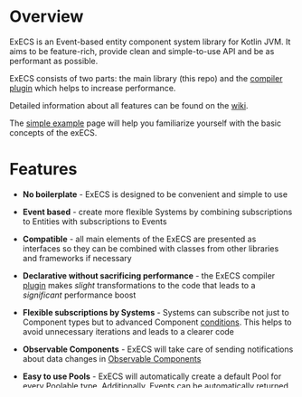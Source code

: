 # Overview
ExECS is an Event-based entity component system library for Kotlin JVM. It aims to be feature-rich, provide clean and simple-to-use API and be as performant as possible.

ExECS consists of two parts: the main library (this repo) and the [compiler plugin](https://github.com/Russian-Dude/execs-plugin) which helps to increase performance.

Detailed information about all features can be found on the [wiki](https://github.com/Russian-Dude/exECS/wiki).

The [simple example](https://github.com/Russian-Dude/exECS/wiki/Simple-example) page will help you familiarize yourself with the basic concepts of the exECS.

# Features

* **No boilerplate** - ExECS is designed to be convenient and simple to use

* **Event based** - create more flexible Systems by combining subscriptions to Entities with subscriptions to Events

* **Compatible** - all main elements of the ExECS are presented as interfaces so they can be combined with classes from other libraries and frameworks if necessary

* **Declarative without sacrificing performance** - the ExECS compiler [plugin](https://github.com/Russian-Dude/execs-plugin) makes *slight* transformations to the code that leads to a *significant* performance boost

* **Flexible subscriptions by Systems** - Systems can subscribe not just to Component types but to advanced Component [conditions](https://github.com/Russian-Dude/exECS/wiki/System#subscribing-to-component-composition-conditions). This helps to avoid unnecessary iterations and leads to a clearer code

* **Observable Components** - ExECS will take care of sending notifications about data changes in [Observable Components](https://github.com/Russian-Dude/exECS/wiki/Component#observable-components)

* **Easy to use Pools** - ExECS will automatically create a default Pool for every [Poolable](https://github.com/Russian-Dude/exECS/wiki/Poolable) type. Additionally, Events can be automatically returned to the Pool after they are fired and Components after they are no longer plugged into an Entity

* **Entity Blueprints** - DSL to create reusable [blueprints](https://github.com/Russian-Dude/exECS/wiki/Entity#blueprints) of Entities

* **Parent-Child relations of Entities**

* **UI logic friendly** - ever heard that the ECS approach is not great for creating UI logic? Forget it!

* **Polymorphic subscriptions to Events**

* **Easy to serialize**

# Requirements
To use ExECS with the compiler plugin, Kotlin version 1.7.21 is required.

To use ExECS without the compiler plugin, at least Kotlin version 1.6.21 is required. Note that ExECS can work without the plugin, but it is an important part of the library and it's highly recommended to use it.

# External dependencies
ExECS uses [ronmamo reflections library](https://github.com/ronmamo/reflections)

# Installation
ExECS is available via Jitpack.

Gradle:
```kotlin
repositories {
    maven("https://jitpack.io")
}

buildscript {
    repositories {
        maven("https://jitpack.io")
    }
    dependencies {
        classpath("com.github.Russian-Dude:execs-plugin:1.5.1-1")
    }
}

dependencies {
    implementation("com.github.Russian-Dude:exECS:1.5.2")
}

apply(plugin = "execs-plugin")
```
